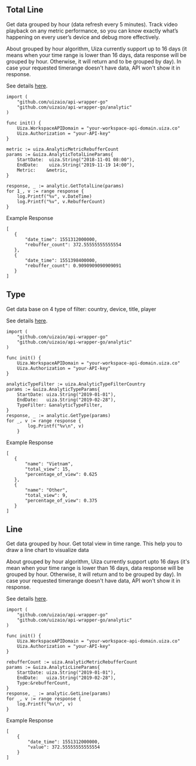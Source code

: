 ## Total Line
Get data grouped by hour (data refresh every 5 minutes). Track video playback on any metric performance, so you can know exactly what’s happening on every user’s device and debug more effectively.

About grouped by hour algorithm, Uiza currently support up to 16 days (it means when your time range is lower than 16 days, data response will be grouped by hour. Otherwise, it will return and to be grouped by day). In case your requested timerange doesn't have data, API won't show it in response.

See details [here](https://docs.uiza.io/#total-line).

```golang
import (
	"github.com/uizaio/api-wrapper-go"
	"github.com/uizaio/api-wrapper-go/analytic"
)

func init() {
    Uiza.WorkspaceAPIDomain = "your-workspace-api-domain.uiza.co"
    Uiza.Authorization = "your-API-key"
}

metric := uiza.AnalyticMetricRebufferCount
params := &uiza.AnalyticTotalLineParams{
	StartDate:  uiza.String("2018-11-01 08:00"),
	EndDate:    uiza.String("2019-11-19 14:00"),
	Metric:    &metric,
}

response, _ := analytic.GetTotalLine(params)
for 1_, v := range response {
	log.Printf("%v", v.DateTime)
	log.Printf("%v", v.RebufferCount)
}
```
Example Response
```golang
[
   {
       "date_time": 1551312000000,
       "rebuffer_count": 372.55555555555554
   },
   {
       "date_time": 1551398400000,
       "rebuffer_count": 0.9090909090909091
   }
]
```
## Type
Get data base on 4 type of filter: country, device, title, player

See details [here](https://docs.uiza.io/#type).

```golang
import (
	"github.com/uizaio/api-wrapper-go"
	"github.com/uizaio/api-wrapper-go/analytic"
)

func init() {
    Uiza.WorkspaceAPIDomain = "your-workspace-api-domain.uiza.co"
    Uiza.Authorization = "your-API-key"
}

analyticTypeFilter := uiza.AnalyticTypeFilterCountry
params := &uiza.AnalyticTypeParams{
	StartDate: uiza.String("2019-01-01"),
	EndDate:   uiza.String("2019-02-28"),
	TypeFilter: &analyticTypeFilter,
}
response, _ := analytic.GetType(params)
for _, v := range response {
		log.Printf("%v\n", v)
	}
```

Example Response
```golang
[
   {
       "name": "Vietnam",
       "total_view": 15,
       "percentage_of_view": 0.625
   },
   {
       "name": "Other",
       "total_view": 9,
       "percentage_of_view": 0.375
   }
]
```
## Line
Get data grouped by hour. Get total view in time range. This help you to draw a line chart to visualize data

About grouped by hour algorithm, Uiza currently support upto 16 days (it's mean when your time range is lower than 16 days, data response will be grouped by hour. Otherwise, it will return and to be grouped by day). In case your requested timerange doesn't have data, API won't show it in response.

See details [here](https://docs.uiza.io/#line).

```golang
import (
	"github.com/uizaio/api-wrapper-go"
	"github.com/uizaio/api-wrapper-go/analytic"
)

func init() {
    Uiza.WorkspaceAPIDomain = "your-workspace-api-domain.uiza.co"
    Uiza.Authorization = "your-API-key"
}

rebufferCount := uiza.AnalyticMetricRebufferCount
params := &uiza.AnalyticLineParams{
	StartDate: uiza.String("2019-01-01"),
	EndDate:   uiza.String("2019-02-28"),
	Type:&rebufferCount,
}
response, _ := analytic.GetLine(params)
for _, v := range response {
	log.Printf("%v\n", v)
}
```
Example Response
```golang
[
    {
        "date_time": 1551312000000,
        "value": 372.55555555555554
    }
]
```